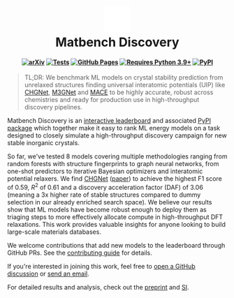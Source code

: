 <h1 align="center">
  <img src="https://github.com/janosh/matbench-discovery/raw/main/site/static/favicon.svg" alt="Logo" width="60px"><br>
  Matbench Discovery
</h1>

<h4 align="center" class="toc-exclude">

[![arXiv](https://img.shields.io/badge/arXiv-2308.14920-blue)](https://arxiv.org/abs/2308.14920)
[![Tests](https://github.com/janosh/matbench-discovery/actions/workflows/test.yml/badge.svg)](https://github.com/janosh/matbench-discovery/actions/workflows/test.yml)
[![GitHub Pages](https://github.com/janosh/matbench-discovery/actions/workflows/gh-pages.yml/badge.svg)](https://github.com/janosh/matbench-discovery/actions/workflows/gh-pages.yml)
[![Requires Python 3.9+](https://img.shields.io/badge/Python-3.9+-blue.svg?logo=python&logoColor=white)](https://python.org/downloads)
[![PyPI](https://img.shields.io/pypi/v/matbench-discovery?logo=pypi&logoColor=white)](https://pypi.org/project/matbench-discovery?logo=pypi&logoColor=white)

</h4>

> TL;DR: We benchmark ML models on crystal stability prediction from unrelaxed structures finding universal interatomic potentials (UIP) like [CHGNet](https://github.com/CederGroupHub/chgnet), [M3GNet](https://github.com/materialsvirtuallab/m3gnet) and [MACE](https://github.com/ACEsuit/mace) to be highly accurate, robust across chemistries and ready for production use in high-throughput discovery pipelines.

Matbench Discovery is an [interactive leaderboard](https://janosh.github.io/matbench-discovery/models) and associated [PyPI package](https://pypi.org/project/matbench-discovery) which together make it easy to rank ML energy models on a task designed to closely simulate a high-throughput discovery campaign for new stable inorganic crystals.

So far, we've tested 8 models covering multiple methodologies ranging from random forests with structure fingerprints to graph neural networks, from one-shot predictors to iterative Bayesian optimizers and interatomic potential relaxers. We find [CHGNet](https://github.com/CederGroupHub/chgnet) ([paper](https://doi.org/10.48550/arXiv.2302.14231)) to achieve the highest F1 score of 0.59, $R^2$ of 0.61 and a discovery acceleration factor (DAF) of 3.06 (meaning a 3x higher rate of stable structures compared to dummy selection in our already enriched search space). We believe our results show that ML models have become robust enough to deploy them as triaging steps to more effectively allocate compute in high-throughput DFT relaxations. This work provides valuable insights for anyone looking to build large-scale materials databases.

<slot name="metrics-table" />

We welcome contributions that add new models to the leaderboard through GitHub PRs. See the [contributing guide](https://janosh.github.io/matbench-discovery/contribute) for details.

If you're interested in joining this work, feel free to [open a GitHub discussion](https://github.com/janosh/matbench-discovery/discussions) or [send an email](mailto:janosh@lbl.gov?subject=Collaborate%20on%20Matbench%20Discovery).

For detailed results and analysis, check out the [preprint](https://janosh.github.io/matbench-discovery/preprint) and [SI](https://janosh.github.io/matbench-discovery/si).
